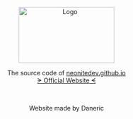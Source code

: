 <p align="center">
  <a href="https://github.com/NeoniteDev/neonitedev.github.io">
    <img src="http://neonitedev.github.io/images/neonite.png" alt="Logo" width="216" height="127">
  </a>

  <p align="center">
    The source code of <a href="https://neonitedev.github.io/?source=GithubPage-readme">neonitedev.github.io</a>
	<br />
	<a href="https://neonitedev.github.io/?source=GithubPage-readme">ᗒ Official Website ᗕ</a>
  </p>
</p>
<br />
<p align="center">
    Website made by Daneric
</p>

